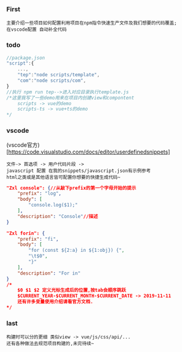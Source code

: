 ### First
```
主要介绍一些项目如何配置利用项目在npm指令快速生产文件及我们想要的代码覆盖;
在vscode配置 自动补全代码
```

### todo
```js
//package.json
"script":{
    ...,
    "tep":"node scripts/template",
    "com":"node scripts/com",
}
//执行 npm run tep-->进入对应目录执行template.js
/*这里我写了一些demo用来在项目内创建view和compontent
    scripts -> vue的demo
    scripts-ts -> vue+ts的demo
*/
```

### vscode
(vscode官方)[https://code.visualstudio.com/docs/editor/userdefinedsnippets]
```
文件-> 首选项 -> 用户代码片段 ->
javascript 配置 在我的snippets/javascript.json有示例参考
html之类或是其他语言皆可配置你想要的快捷生成代码~
```

```json
"Zxl console": {//从敲下prefix的第一个字母开始的提示
    "prefix": "log",
    "body": [
        "console.log($1);"
    ],
    "description": "Console"//描述
}

"Zxl forin": {
    "prefix": "fi",
    "body": [
        "for (const ${2:a} in ${1:obj}) {",
        "\t$0",
        "}"
    ],
    "description": "For in"
}
/*
    $0 $1 $2 定义光标生成后的位置,按tab会顺序跳跃
    $CURRENT_YEAR-$CURRENT_MONTH-$CURRENT_DATE -> 2019-11-11
    还有许多变量使用介绍请看官方文档.
*/
```

### last
```
构建时可以分的更细 类似view -> vue/js/css/api/...
还有各种做法去规范项目构建的,未完待续~
```
